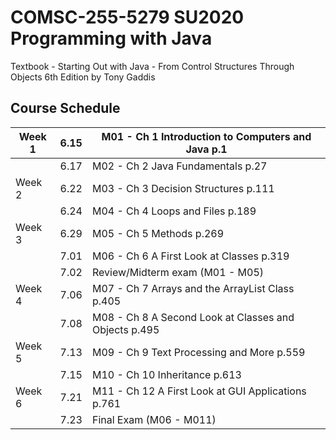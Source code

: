 # COMSC-255-5279 SU2020 Programming with Java
Textbook - Starting Out with Java - From Control Structures Through Objects 6th Edition by Tony Gaddis

## Course Schedule
| Week 1 | 6.15 | M01 - Ch 1 Introduction to Computers and Java p.1     |
|--------|-----:|-------------------------------------------------------|
|        | 6.17 | M02 - Ch 2 Java Fundamentals p.27                     |
| Week 2 | 6.22 | M03 - Ch 3 Decision Structures p.111                  |
|        | 6.24 | M04 - Ch 4 Loops and Files p.189                      |
| Week 3 | 6.29 | M05 - Ch 5 Methods p.269                              |
|        | 7.01 | M06 - Ch 6 A First Look at Classes p.319              |
|        | 7.02 | Review/Midterm exam (M01 - M05)                       |
| Week 4 | 7.06 | M07 - Ch 7 Arrays and the ArrayList Class p.405       |
|        | 7.08 | M08 - Ch 8 A Second Look at Classes and Objects p.495 |
| Week 5 | 7.13 | M09 - Ch 9 Text Processing and More p.559             |
|        | 7.15 | M10 - Ch 10 Inheritance p.613                         |
| Week 6 | 7.21 | M11 - Ch 12 A First Look at GUI Applications p.761    |
|        | 7.23 | Final Exam (M06 - M011)                               |
